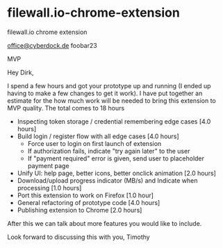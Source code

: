 # filewall.io-chrome-extension
filewall.io chrome extension


office@cyberdock.de
foobar23

MVP


Hey Dirk,

I spend a few hours and got your prototype up and running (I ended up having to make a few changes to get it work). I have put together an estimate for the how much work will be needed to bring this extension to MVP quality. The total comes to 18 hours

* Inspecting token storage / credential remembering edge cases [4.0 hours]
* Build login / register flow with all edge cases [4.0 hours]
  * Force user to login on first launch of extension
  * If authorization fails, indicate "try again later" to the user
  * If "payment required" error is given, send user to placeholder payment page
* Unify UI: help page, better icons, better onclick animation [2.0 hours]
* Download/upload progress indicator (MB/s) and Indicate when processing [1.0 hours]
* Port this extension to work on Firefox [1.0 hour]
* General refactoring of prototype code [4.0 hours]
* Publishing extension to Chrome [2.0 hours]

After this we can talk about more features you would like to include.

Look forward to discussing this with you,
Timothy